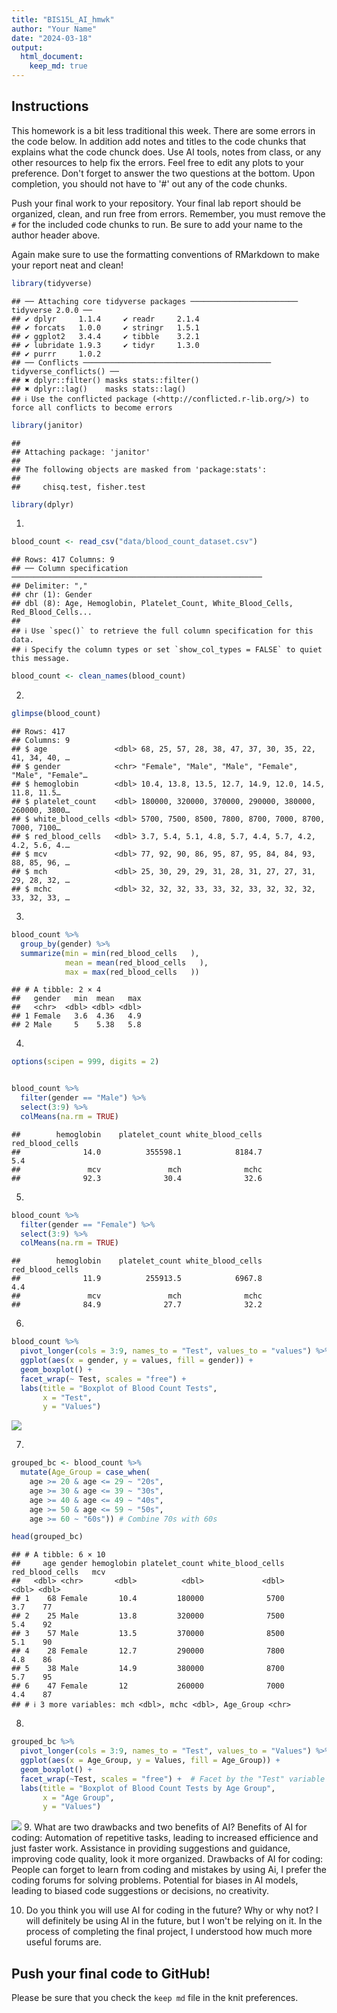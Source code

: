 ```yaml
---
title: "BIS15L_AI_hmwk"
author: "Your Name"
date: "2024-03-18"
output: 
  html_document: 
    keep_md: true
---
```




## Instructions
This homework is a bit less traditional this week. There are some errors in the code below. In addition add notes and titles to the code chunks that explains what the code chunck does. Use AI tools, notes from class, or any other resources to help fix the errors. Feel free to edit any plots to your preference. Don't forget to answer the two questions at the bottom. Upon completion, you should not have to '#' out any of the code chunks.

Push your final work to your repository. Your final lab report should be organized, clean, and run free from errors. Remember, you must remove the `#` for the included code chunks to run. Be sure to add your name to the author header above.   

Again make sure to use the formatting conventions of RMarkdown to make your report neat and clean!  



```r
library(tidyverse)
```

```
## ── Attaching core tidyverse packages ──────────────────────── tidyverse 2.0.0 ──
## ✔ dplyr     1.1.4     ✔ readr     2.1.4
## ✔ forcats   1.0.0     ✔ stringr   1.5.1
## ✔ ggplot2   3.4.4     ✔ tibble    3.2.1
## ✔ lubridate 1.9.3     ✔ tidyr     1.3.0
## ✔ purrr     1.0.2     
## ── Conflicts ────────────────────────────────────────── tidyverse_conflicts() ──
## ✖ dplyr::filter() masks stats::filter()
## ✖ dplyr::lag()    masks stats::lag()
## ℹ Use the conflicted package (<http://conflicted.r-lib.org/>) to force all conflicts to become errors
```

```r
library(janitor)
```

```
## 
## Attaching package: 'janitor'
## 
## The following objects are masked from 'package:stats':
## 
##     chisq.test, fisher.test
```

```r
library(dplyr)
```


1.

```r
blood_count <- read_csv("data/blood_count_dataset.csv")
```

```
## Rows: 417 Columns: 9
## ── Column specification ────────────────────────────────────────────────────────
## Delimiter: ","
## chr (1): Gender
## dbl (8): Age, Hemoglobin, Platelet_Count, White_Blood_Cells, Red_Blood_Cells...
## 
## ℹ Use `spec()` to retrieve the full column specification for this data.
## ℹ Specify the column types or set `show_col_types = FALSE` to quiet this message.
```

```r
blood_count <- clean_names(blood_count)
```

2. 

```r
glimpse(blood_count)
```

```
## Rows: 417
## Columns: 9
## $ age               <dbl> 68, 25, 57, 28, 38, 47, 37, 30, 35, 22, 41, 34, 40, …
## $ gender            <chr> "Female", "Male", "Male", "Female", "Male", "Female"…
## $ hemoglobin        <dbl> 10.4, 13.8, 13.5, 12.7, 14.9, 12.0, 14.5, 11.8, 11.5…
## $ platelet_count    <dbl> 180000, 320000, 370000, 290000, 380000, 260000, 3800…
## $ white_blood_cells <dbl> 5700, 7500, 8500, 7800, 8700, 7000, 8700, 7000, 7100…
## $ red_blood_cells   <dbl> 3.7, 5.4, 5.1, 4.8, 5.7, 4.4, 5.7, 4.2, 4.2, 5.6, 4.…
## $ mcv               <dbl> 77, 92, 90, 86, 95, 87, 95, 84, 84, 93, 88, 85, 96, …
## $ mch               <dbl> 25, 30, 29, 29, 31, 28, 31, 27, 27, 31, 29, 28, 32, …
## $ mchc              <dbl> 32, 32, 32, 33, 33, 32, 33, 32, 32, 32, 33, 32, 33, …
```

3. 

```r
blood_count %>%
  group_by(gender) %>%
  summarize(min = min(red_blood_cells   ),
            mean = mean(red_blood_cells   ),
            max = max(red_blood_cells   ))
```

```
## # A tibble: 2 × 4
##   gender   min  mean   max
##   <chr>  <dbl> <dbl> <dbl>
## 1 Female   3.6  4.36   4.9
## 2 Male     5    5.38   5.8
```


4. 

```r
options(scipen = 999, digits = 2)


blood_count %>%
  filter(gender == "Male") %>%
  select(3:9) %>%
  colMeans(na.rm = TRUE)
```

```
##        hemoglobin    platelet_count white_blood_cells   red_blood_cells 
##              14.0          355598.1            8184.7               5.4 
##               mcv               mch              mchc 
##              92.3              30.4              32.6
```

5. 

```r
blood_count %>%
  filter(gender == "Female") %>%
  select(3:9) %>%
  colMeans(na.rm = TRUE)
```

```
##        hemoglobin    platelet_count white_blood_cells   red_blood_cells 
##              11.9          255913.5            6967.8               4.4 
##               mcv               mch              mchc 
##              84.9              27.7              32.2
```


6. 

```r
blood_count %>%
  pivot_longer(cols = 3:9, names_to = "Test", values_to = "values") %>%
  ggplot(aes(x = gender, y = values, fill = gender)) +
  geom_boxplot() +
  facet_wrap(~ Test, scales = "free") +
  labs(title = "Boxplot of Blood Count Tests",
       x = "Test",
       y = "Values")
```

![](hw14_files/figure-html/unnamed-chunk-7-1.png)<!-- -->

7. 

```r
grouped_bc <- blood_count %>%
  mutate(Age_Group = case_when(
    age >= 20 & age <= 29 ~ "20s",
    age >= 30 & age <= 39 ~ "30s",
    age >= 40 & age <= 49 ~ "40s",
    age >= 50 & age <= 59 ~ "50s",
    age >= 60 ~ "60s")) # Combine 70s with 60s

head(grouped_bc)
```

```
## # A tibble: 6 × 10
##     age gender hemoglobin platelet_count white_blood_cells red_blood_cells   mcv
##   <dbl> <chr>       <dbl>          <dbl>             <dbl>           <dbl> <dbl>
## 1    68 Female       10.4         180000              5700             3.7    77
## 2    25 Male         13.8         320000              7500             5.4    92
## 3    57 Male         13.5         370000              8500             5.1    90
## 4    28 Female       12.7         290000              7800             4.8    86
## 5    38 Male         14.9         380000              8700             5.7    95
## 6    47 Female       12           260000              7000             4.4    87
## # ℹ 3 more variables: mch <dbl>, mchc <dbl>, Age_Group <chr>
```

8. 

```r
grouped_bc %>%
  pivot_longer(cols = 3:9, names_to = "Test", values_to = "Values") %>%
  ggplot(aes(x = Age_Group, y = Values, fill = Age_Group)) +
  geom_boxplot() +
  facet_wrap(~Test, scales = "free") +  # Facet by the "Test" variable
  labs(title = "Boxplot of Blood Count Tests by Age Group",
       x = "Age Group",
       y = "Values")
```

![](hw14_files/figure-html/unnamed-chunk-9-1.png)<!-- -->
9. What are two drawbacks and two benefits of AI?
Benefits of AI for coding:
Automation of repetitive tasks, leading to increased efficience and just faster work.
Assistance in providing suggestions and guidance, improving code quality, look it more organized.
Drawbacks of AI for coding:
People can forget to learn from coding and mistakes by using Ai, I prefer the coding forums for solving problems.
Potential for biases in AI models, leading to biased code suggestions or decisions, no creativity.

10. Do you think you will use AI for coding in the future? Why or why not?
I will definitely be using AI in the future, but I won't be relying on it. In the process of completing the final project, I understood how much more useful forums are.

## Push your final code to GitHub!
Please be sure that you check the `keep md` file in the knit preferences. 
